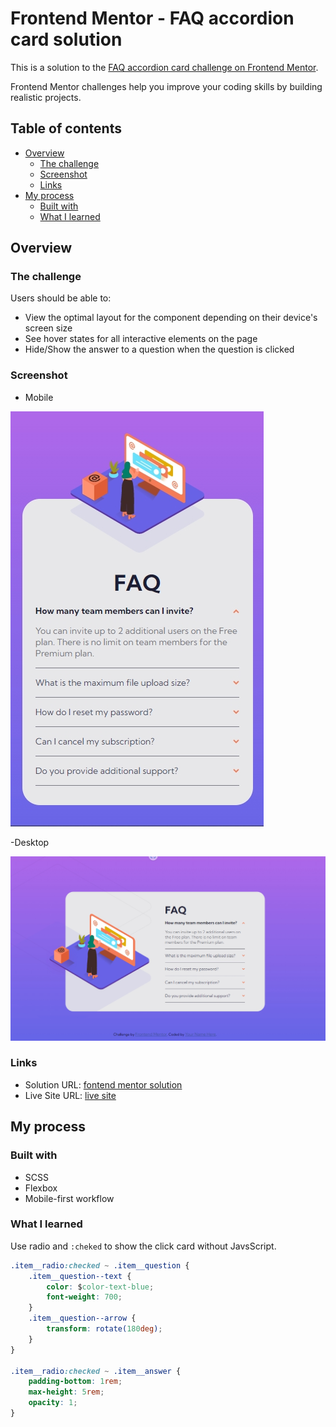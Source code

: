 # Frontend Mentor - FAQ accordion card solution

This is a solution to the [FAQ accordion card challenge on Frontend Mentor](https://www.frontendmentor.io/challenges/faq-accordion-card-XlyjD0Oam).

Frontend Mentor challenges help you improve your coding skills by building realistic projects.

## Table of contents

-   [Overview](#overview)
    -   [The challenge](#the-challenge)
    -   [Screenshot](#screenshot)
    -   [Links](#links)
-   [My process](#my-process)
    -   [Built with](#built-with)
    -   [What I learned](#what-i-learned)

## Overview

### The challenge

Users should be able to:

-   View the optimal layout for the component depending on their device's screen size
-   See hover states for all interactive elements on the page
-   Hide/Show the answer to a question when the question is clicked

### Screenshot

-   Mobile

![](./screenshot/mobile.jpg)

-Desktop

![](./screenshot/desktop.jpg)

### Links

-   Solution URL: [fontend mentor solution]()
-   Live Site URL: [live site]()

## My process

### Built with

-   SCSS
-   Flexbox
-   Mobile-first workflow

### What I learned

Use radio and `:cheked` to show the click card without JavsScript.

```css
.item__radio:checked ~ .item__question {
    .item__question--text {
        color: $color-text-blue;
        font-weight: 700;
    }
    .item__question--arrow {
        transform: rotate(180deg);
    }
}

.item__radio:checked ~ .item__answer {
    padding-bottom: 1rem;
    max-height: 5rem;
    opacity: 1;
}
```
